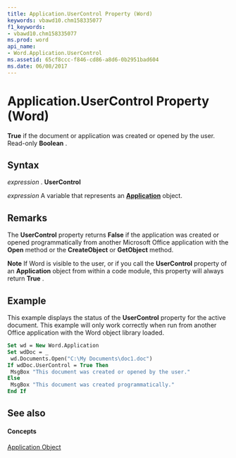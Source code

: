 ```yaml
---
title: Application.UserControl Property (Word)
keywords: vbawd10.chm158335077
f1_keywords:
- vbawd10.chm158335077
ms.prod: word
api_name:
- Word.Application.UserControl
ms.assetid: 65cf8ccc-f846-cd86-a8d6-0b2951bad604
ms.date: 06/08/2017
---
```



# Application.UserControl Property (Word)

 **True** if the document or application was created or opened by the user. Read-only **Boolean** .


## Syntax

 _expression_ . **UserControl**

 _expression_ A variable that represents an **[Application](application-object-word.md)** object.


## Remarks

The **UserControl** property returns **False** if the application was created or opened programmatically from another Microsoft Office application with the **Open** method or the **CreateObject** or **GetObject** method.


 **Note**  If Word is visible to the user, or if you call the **UserControl** property of an **Application** object from within a code module, this property will always return **True** .


## Example

This example displays the status of the **UserControl** property for the active document. This example will only work correctly when run from another Office application with the Word object library loaded.


```vb
Set wd = New Word.Application 
Set wdDoc = _ 
 wd.Documents.Open("C:\My Documents\doc1.doc") 
If wdDoc.UserControl = True Then 
 MsgBox "This document was created or opened by the user." 
Else 
 MsgBox "This document was created programmatically." 
End If
```


## See also


#### Concepts


[Application Object](application-object-word.md)

